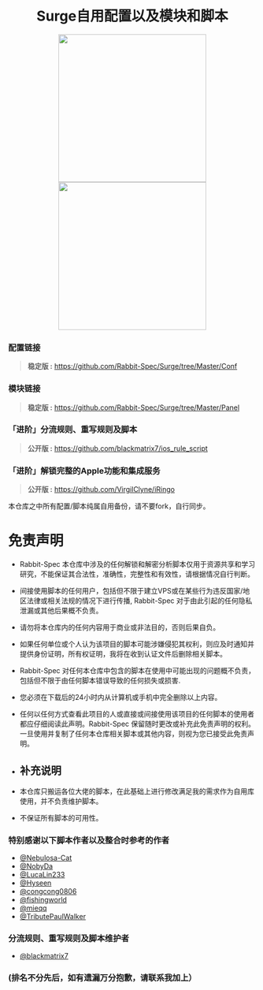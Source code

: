 <h1 align="center">Surge自用配置以及模块和脚本</h1>

<p align="center">
<img src="https://raw.githubusercontent.com/Rabbit-Spec/Surge/Master/Conf/img/1.PNG" width="300"></img>
<img src="https://raw.githubusercontent.com/Rabbit-Spec/Surge/Master/Conf/img/5.PNG" width="300"></img>
</p>

### 配置链接
> **稳定版 :** https://github.com/Rabbit-Spec/Surge/tree/Master/Conf<br>

### 模块链接
> **稳定版 :** https://github.com/Rabbit-Spec/Surge/tree/Master/Panel<br>

### 「进阶」分流规则、重写规则及脚本
> **公开版 :** https://github.com/blackmatrix7/ios_rule_script<br>

### 「进阶」解锁完整的Apple功能和集成服务
> **公开版 :** https://github.com/VirgilClyne/iRingo<br>

本仓库之中所有配置/脚本纯属自用备份，请不要fork，自行同步。

# 免责声明
- Rabbit-Spec 本仓库中涉及的任何解锁和解密分析脚本仅用于资源共享和学习研究，不能保证其合法性，准确性，完整性和有效性，请根据情况自行判断。

- 间接使用脚本的任何用户，包括但不限于建立VPS或在某些行为违反国家/地区法律或相关法规的情况下进行传播, Rabbit-Spec 对于由此引起的任何隐私泄漏或其他后果概不负责。

- 请勿将本仓库内的任何内容用于商业或非法目的，否则后果自负。

- 如果任何单位或个人认为该项目的脚本可能涉嫌侵犯其权利，则应及时通知并提供身份证明，所有权证明，我将在收到认证文件后删除相关脚本。

- Rabbit-Spec 对任何本仓库中包含的脚本在使用中可能出现的问题概不负责，包括但不限于由任何脚本错误导致的任何损失或损害.

- 您必须在下载后的24小时内从计算机或手机中完全删除以上内容。

- 任何以任何方式查看此项目的人或直接或间接使用该项目的任何脚本的使用者都应仔细阅读此声明。Rabbit-Spec 保留随时更改或补充此免责声明的权利。一旦使用并复制了任何本仓库相关脚本或其他内容，则视为您已接受此免责声明。

- ## 补充说明
- 本仓库只搬运各位大佬的脚本，在此基础上进行修改满足我的需求作为自用库使用，并不负责维护脚本。
- 不保证所有脚本的可用性。

### 特别感谢以下脚本作者以及整合时参考的作者 
- [@Nebulosa-Cat](https://github.com/Nebulosa-Cat)
- [@NobyDa](https://github.com/NobyDa)
- [@LucaLin233](https://github.com/LucaLin233)
- [@Hyseen](https://github.com/Hyseen)
- [@congcong0806](https://github.com/congcong0806)
- [@fishingworld](https://github.com/fishingworld)
- [@mieqq](https://github.com/mieqq)
- [@TributePaulWalker](https://github.com/TributePaulWalker)
### 分流规则、重写规则及脚本维护者
- [@blackmatrix7](https://github.com/blackmatrix7)
### (排名不分先后，如有遗漏万分抱歉，请联系我加上）
